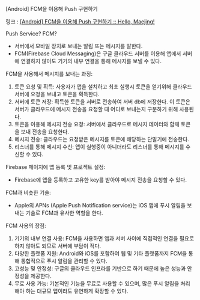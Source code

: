 [Android] FCM을 이용해 Push 구현하기

링크 :  [[Android] FCM을 이용해 Push 구현하기 :: Hello, Maejing!](https://maejing.tistory.com/entry/Android-FCM%EC%9D%84-%EC%9D%B4%EC%9A%A9%ED%95%B4-Push-%EA%B5%AC%ED%98%84%ED%95%98%EA%B8%B0)

Push Service? FCM?

- 서버에서 모바일 장치로 보내는 알림 또는 메시지를 말한다.
- FCM(Firebase Cloud Messaging)은 구글 클라우드 서버를 이용해 앱에서 서버에 연결하지 않아도 기기의 내부 연결을 통해 메시지를 보낼 수 있다.

FCM을 사용해서 메시지를 보내는 과정:

1. 토큰 요청 및 획득: 사용자가 앱을 설치하고 최초 실행시 토큰을 얻기위해 클라우드 서버에 요청을 보내고 토큰을 획득한다.
2. 서버에 토큰 저장: 획득한 토큰을 서버로 전송하여 서버 db에 저장한다. 이 토큰은 서버가 클라우드에 메시지 전송을 요청할 때 어디로 보내는지 구분하기 위해 사용된다.
3. 토큰을 이용해 메시지 전송 요청: 서버에서 클라우드로 메시지 데이터와 함께 토큰을 보내 전송을 요청한다.
4. 메시지 전송: 클라우드는 요청받은 메시지를 토큰에 해당하는 단말기에 전송한다.
5. 리스너를 통해 메시지 수신: 앱이 실행중이 아니더라도 리스너를 통해 메시지를 수신할 수 있다.

Firebase 페이지에 앱 등록 및 프로젝트 설정:

- Firebase에 앱을 등록하고 고유한 key를 받아야 메시지 전송을 요청할 수 있다.

FCM과 비슷한 기술:

- Apple의 APNs (Apple Push Notification service)는 iOS 앱에 푸시 알림을 보내는 기술로 FCM과 유사한 역할을 한다.

FCM 사용의 장점:

1. 기기의 내부 연결 사용: FCM을 사용하면 앱과 서버 사이에 직접적인 연결을 필요로 하지 않아도 되므로 서버에 부담이 적다.
2. 다양한 플랫폼 지원: Android와 iOS를 포함하여 웹 및 기타 플랫폼까지 FCM을 통해 통합적으로 푸시 알림을 관리할 수 있다.
3. 고성능 및 안정성: 구글의 클라우드 인프라를 기반으로 하기 때문에 높은 성능과 안정성을 제공한다.
4. 무료 사용 가능: 기본적인 기능을 무료로 사용할 수 있으며, 많은 푸시 알림을 처리해야 하는 대규모 앱이라도 유연하게 확장할 수 있다.
